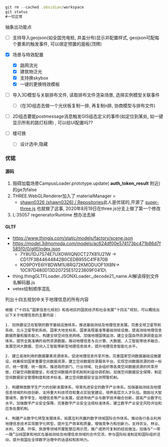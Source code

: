 ```js
git rm --cached .obsidian/workspace 
git status 
#一切正常
```

抽象出功能点
- [ ] 支持导入geojson(如全国充电桩, 井盖分布)显示并配置样式, geojson可配每个要素的触发事件, 可以绑定预置的面板(顶牌)
- [x] 场景与特效配置
	- [x] 路网流光
	- [x] 建筑物泛光 
	- [x] 支持换skybox
	- [x] 一键的更换特效模板
- [ ] 导入3D模型与关联排布文件, 读取排布文件渲染场景, 选择实例模型关联事件
	- [ ] (在3D组态去做一个光伏板复制一排, 再复制n排, 协商模型与排布文件)
- [ ] 2D组态要能postmessage消息触发GIS组态定义的事件(如定位到某处, 如一键显示所有的路灯标牌) , 可以给UI配置吗??

- [ ] 楼可换
	- [ ] 设计选中,隐藏

### 优锘
#### 源码
1. 阻碍加载场景CampusLoader.prototype.update( __auth_token_result__ 附近)的ge为false
2. THREE.WebGLRenderer加入了 materialManager =
	- [shawn0326 (shawn0326) / Repositories](https://github.com/shawn0326?tab=repositories&q=&type=&language=&sort=)此人是优锘的,开源了 [super-three.js](https://github.com/shawn0326/super-three.js) 也就做了这事, 2020年8月19日在three.js分支上做了第一个修改
3. L:35057 regeneratorRuntime 想办法去掉
#### GLTF
- https://www.thingjs.com/static/models/factory/scene.json 
- https://model.3dmomoda.com/models/ac624df00e574173bc471b86d7f585f0/0/gltf/index.json
	- 7Y8U1DJ7S74E7UXOWIIQN0CT27X81U21W -> CD17F3B44644842B0CEDB955C41F870B
	- KO9POYE6IY8DWM1U8RQ72KMODUOF1IX8N-> 10C97D480D13D20725E51223809F041D\
- thing.thingGLTFLoader.JSONXLoader._decode21_name.AI解读得到文件名解码器.js
- vetex绘制顺序混乱

列出十四五规划中关于地理信息的所有内容
```
根据《“十四五”国家信息化规划》和各地区的国民经济和社会发展“十四五”规划，可以概括出以下关于地理信息的主要内容：

1. 加快建设泛在智联的数字基础设施体系，推进基础测绘及地理信息发展。完善全球卫星导航系统、北斗卫星导航系统、国家大地坐标系、国家高程基准等基础测绘设施，提高测绘地理信息数据质量和服务能力，构建全球空间信息网络。加强地理国情监测，建立全国自然资源调查监测体系，提供全面准确的自然资源数据。推动地理信息与云计算、大数据、人工智能等技术融合，发展空间大数据、空间人工智能等新型地理信息技术，提升地理信息智能化水平。

2. 建立高效利用的数据要素资源体系，促进地理信息共享开放。完善国家空间数据基础设施建设，统筹规划国家重要空间数据资源，建立空间数据目录服务平台，实现空间数据资源的统一标识、统一管理、统一服务。推进政府部门、行业领域、社会组织等各类空间数据资源的共享开放，打破空间数据壁垒，形成空间数据共享机制和利益协调机制。加强空间数据安全保障，制定空间数据安全管理制度和技术标准，建立空间数据安全监测预警机制。

3. 构建释放数字生产力的创新发展体系，培育先进安全的数字产业体系。加强基础测绘及地理信息领域的科技创新，支持重大科技项目和重点实验室建设，培养高层次人才队伍。鼓励壮大智慧城市、数字孪生、地理信息等产业发展，促进传统产业与数字技术融合创新，提高产业数字化水平。加强数字产业安全保障，完善数字产业安全法规标准体系，建立数字产业安全风险评估和应急处置机制。

4. 构建产业数字化转型发展体系，拓展互利共赢的数字领域国际合作体系。推动各行各业利用地理信息技术实现数字化转型，提升生产效率和质量，增强竞争力和创新力。支持农业、林业、水利、交通、环保、旅游等领域开展智慧应用示范，推广成熟可复制的经验做法。加强与“一带一路”沿线国家和地区在基础测绘及地理信息领域的合作交流，参与国际标准制定和国际组织活动，提升我国在全球数字治理中的话语权和影响力。
```